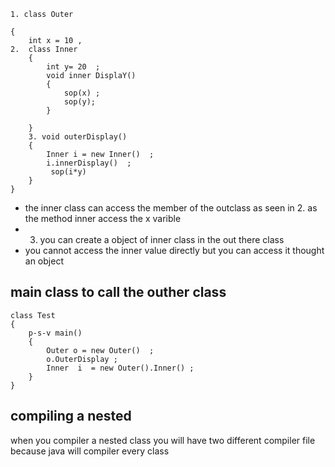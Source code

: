 ```
1. class Outer 

{
	int x = 10 , 
2.	class Inner 
	{
		int y= 20  ; 
		void inner DisplaY()
		{
			sop(x) ; 
			sop(y);		
		}
		
	}
	3. void outerDisplay()
	{
		Inner i = new Inner()  ;
		i.innerDisplay()  ;
		 sop(i*y)
	}
}
```
- the inner class can access the member of the outclass  as seen in 2. as the method inner access the x varible 
- 3. you can create a object of inner class in the out there class 
- you cannot access the inner value directly but you can access it thought an object  
## main class to call the outher class 

```
class Test 
{
	p-s-v main()
	{
		Outer o = new Outer()  ; 
		o.OuterDisplay ; 
		Inner  i  = new Outer().Inner() ;
	}
}
```
## compiling a nested 
when you compiler a nested class you will have two different compiler file because java will compiler every class 



